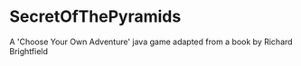 # SecretOfThePyramids
A 'Choose Your Own Adventure' java game adapted from a book by Richard Brightfield
